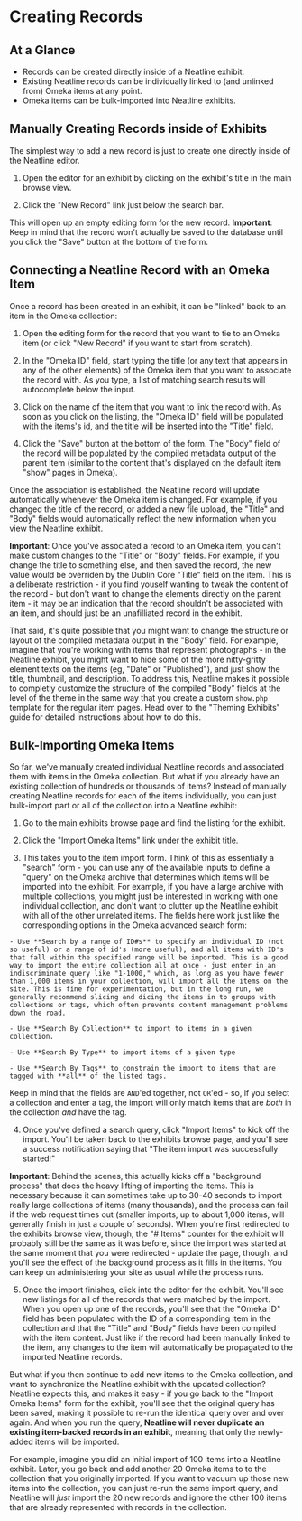 # Creating Records

## At a Glance

  - Records can be created directly inside of a Neatline exhibit.
  - Existing Neatline records can be individually linked to (and unlinked from) Omeka items at any point.
  - Omeka items can be bulk-imported into Neatline exhibits.

## Manually Creating Records inside of Exhibits

The simplest way to add a new record is just to create one directly inside of the Neatline editor.

  1. Open the editor for an exhibit by clicking on the exhibit's title in the main browse view.

  2. Click the "New Record" link just below the search bar.

This will open up an empty editing form for the new record. **Important**: Keep in mind that the record won't actually be saved to the database until you click the "Save" button at the bottom of the form.

## Connecting a Neatline Record with an Omeka Item

Once a record has been created in an exhibit, it can be "linked" back to an item in the Omeka collection:

  1. Open the editing form for the record that you want to tie to an Omeka item (or click "New Record" if you want to start from scratch).

  2. In the "Omeka ID" field, start typing the title (or any text that appears in any of the other elements) of the Omeka item that you want to associate the record with. As you type, a list of matching search results will autocomplete below the input.

  3. Click on the name of the item that you want to link the record with. As soon as you click on the listing, the "Omeka ID" field will be populated with the items's id, and the title will be inserted into the "Title" field.

  4. Click the "Save" button at the bottom of the form. The "Body" field of the record will be populated by the compiled metadata output of the parent item (similar to the content that's displayed on the default item "show" pages in Omeka).

Once the association is established, the Neatline record will update automatically whenever the Omeka item is changed. For example, if you changed the title of the record, or added a new file upload, the "Title" and "Body" fields would automatically reflect the new information when you view the Neatline exhibit.

**Important**: Once you've associated a record to an Omeka item, you can't make custom changes to the "Title" or "Body" fields. For example, if you change the title to something else, and then saved the record, the new value would be overriden by the Dublin Core "Title" field on the item. This is a deliberate restriction - if you find youself wanting to tweak the content of the record - but don't want to change the elements directly on the parent item - it may be an indication that the record shouldn't be associated with an item, and should just be an unafilliated record in the exhibit.

That said, it's quite possible that you might want to change the structure or layout of the compiled metadata output in the "Body" field. For example, imagine that you're working with items that represent photographs - in the Neatline exhibit, you might want to hide some of the more nitty-gritty element texts on the items (eg, "Date" or "Published"), and just show the title, thumbnail, and description. To address this, Neatline makes it possible to completly customize the structure of the compiled "Body" fields at the level of the theme in the same way that you create a custom `show.php` template for the regular item pages. Head over to the "Theming Exhibits" guide for detailed instructions about how to do this.

## Bulk-Importing Omeka Items

So far, we've manually created individual Neatline records and associated them with items in the Omeka collection. But what if you already have an existing collection of hundreds or thousands of items? Instead of manually creating Neatline records for each of the items individually, you can just bulk-import part or all of the collection into a Neatline exhibit:

  1. Go to the main exhibits browse page and find the listing for the exhibit.

  2. Click the "Import Omeka Items" link under the exhibit title.

  3. This takes you to the item import form. Think of this as essentially a "search" form - you can use any of the available inputs to define a "query" on the Omeka archive that determines which items will be imported into the exhibit. For example, if you have a large archive with multiple collections, you might just be interested in working with one individual collection, and don't want to clutter up the Neatline exhibit with all of the other unrelated items. The fields here work just like the corresponding options in the Omeka advanced search form:

    - Use **Search by a range of ID#s** to specify an individual ID (not so useful) or a range of id's (more useful), and all items with ID's that fall within the specified range will be imported. This is a good way to import the entire collection all at once - just enter in an indiscriminate query like "1-1000," which, as long as you have fewer than 1,000 items in your collection, will import all the items on the site. This is fine for experimentation, but in the long run, we generally recommend slicing and dicing the items in to groups with collections or tags, which often prevents content management problems down the road.

    - Use **Search By Collection** to import to items in a given collection.

    - Use **Search By Type** to import items of a given type

    - Use **Search By Tags** to constrain the import to items that are tagged with **all** of the listed tags. 

  Keep in mind that the fields are `AND`'ed together, not `OR`'ed - so, if you select a collection and enter a tag, the import will only match items that are _both_ in the collection _and_ have the tag.

  4. Once you've defined a search query, click "Import Items" to kick off the import. You'll be taken back to the exhibits browse page, and you'll see a success notification saying that "The item import was successfully started!"

  **Important**: Behind the scenes, this actually kicks off a "background process" that does the heavy lifting of importing the items. This is necessary because it can sometimes take up to 30-40 seconds to import really large collections of items (many thousands), and the process can fail if the web request times out (smaller imports, up to about 1,000 items, will generally finish in just a couple of seconds). When you're first redirected to the exhibits browse view, though, the "# Items" counter for the exhibit will probably still be the same as it was before, since the import was started at the same moment that you were redirected - update the page, though, and you'll see the effect of the background process as it fills in the items. You can keep on administering your site as usual while the process runs.

  5. Once the import finishes, click into the editor for the exhibit. You'll see new listings for all of the records that were matched by the import. When you open up one of the records, you'll see that the "Omeka ID" field has been populated with the ID of a corresponding item in the collection and that the "Title" and "Body" fields have been compiled with the item content. Just like if the record had been manually linked to the item, any changes to the item will automatically be propagated to the imported Neatline records.

But what if you then continue to add new items to the Omeka collection, and want to synchronize the Neatline exhibit with the updated collection? Neatline expects this, and makes it easy - if you go back to the "Import Omeka Items" form for the exhibit, you'll see that the original query has been saved, making it possible to re-run the identical query over and over again. And when you run the query, **Neatline will never duplicate an existing item-backed records in an exhibit**, meaning that only the newly-added items will be imported.

For example, imagine you did an initial import of 100 items into a Neatline exhibit. Later, you go back and add another 20 Omeka items to to the collection that you originally imported. If you want to vacuum up those new items into the collection, you can just re-run the same import query, and Neatline will _just_ import the 20 new records and ignore the other 100 items that are already represented with records in the collection.
